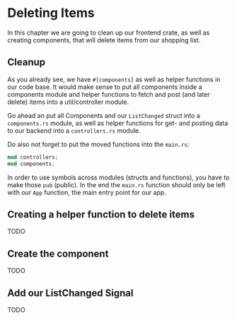 # Deleting Items

In this chapter we are going to clean up our frontend crate, as well as creating components, that will delete items from our
shopping list. 

## Cleanup

As you already see, we have `#[components]` as well as helper functions in our code base. It would make sense to put all components inside a 
components module and helper functions to fetch and post (and later delete) items into a util/controller module.

Go ahead an put all Components and our `ListChanged` struct into a `components.rs` module, as well as helper functions for get- and posting data to our backend into 
a `controllers.rs` module.

Do also not forget to put the moved functions into the `main.rs`:

```rust
mod controllers;
mod components;
```

In order to use symbols across modules (structs and functions), you have to make those `pub` (public). In the end the `main.rs` function should only be left with our `App` function, the main entry point for our app.

## Creating a helper function to delete items

TODO

## Create the component

TODO

## Add our ListChanged Signal

TODO
